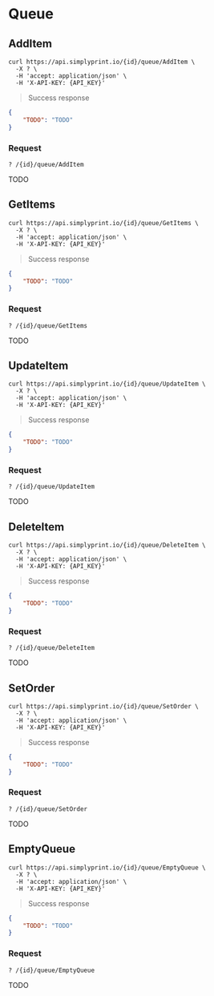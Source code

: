 # Queue

## AddItem

```shell
curl https://api.simplyprint.io/{id}/queue/AddItem \
  -X ? \
  -H 'accept: application/json' \
  -H 'X-API-KEY: {API_KEY}'
```

> Success response

```json
{
    "TODO": "TODO"
}
```

### Request

`? /{id}/queue/AddItem`

TODO

## GetItems

```shell
curl https://api.simplyprint.io/{id}/queue/GetItems \
  -X ? \
  -H 'accept: application/json' \
  -H 'X-API-KEY: {API_KEY}'
```

> Success response

```json
{
    "TODO": "TODO"
}
```

### Request

`? /{id}/queue/GetItems`

TODO

## UpdateItem

```shell
curl https://api.simplyprint.io/{id}/queue/UpdateItem \
  -X ? \
  -H 'accept: application/json' \
  -H 'X-API-KEY: {API_KEY}'
```

> Success response

```json
{
    "TODO": "TODO"
}
```

### Request

`? /{id}/queue/UpdateItem`

TODO

## DeleteItem

```shell
curl https://api.simplyprint.io/{id}/queue/DeleteItem \
  -X ? \
  -H 'accept: application/json' \
  -H 'X-API-KEY: {API_KEY}'
```

> Success response

```json
{
    "TODO": "TODO"
}
```

### Request

`? /{id}/queue/DeleteItem`

TODO

## SetOrder

```shell
curl https://api.simplyprint.io/{id}/queue/SetOrder \
  -X ? \
  -H 'accept: application/json' \
  -H 'X-API-KEY: {API_KEY}'
```

> Success response

```json
{
    "TODO": "TODO"
}
```

### Request

`? /{id}/queue/SetOrder`

TODO

## EmptyQueue

```shell
curl https://api.simplyprint.io/{id}/queue/EmptyQueue \
  -X ? \
  -H 'accept: application/json' \
  -H 'X-API-KEY: {API_KEY}'
```

> Success response

```json
{
    "TODO": "TODO"
}
```

### Request

`? /{id}/queue/EmptyQueue`

TODO
